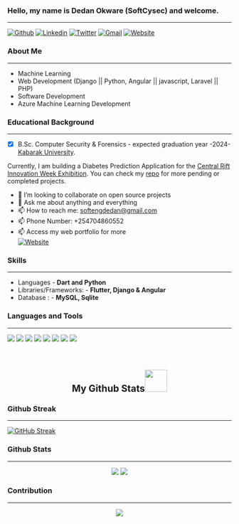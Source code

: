 ### Hello, my name is Dedan Okware (SoftCysec) and welcome.
----------------------------------------------------------------------------------------------------------------------------
[![Github](https://img.shields.io/badge/-Github-000?style=flat&logo=Github&logoColor=white)](https://github.com/SoftCysec)
[![Linkedin](https://img.shields.io/badge/-LinkedIn-blue?style=flat&logo=Linkedin&logoColor=white)](https://www.linkedin.com/in/softcysec-dedan-okware/)
[![Twitter](https://img.shields.io/badge/-Twitter-1ca0f1?style=flat-square&labelColor=1ca0f1&logo=twitter&logoColor=white&link=https://twitter.com/Dedan_O_Okware)](https://twitter.com/Dedan_O_Okware)
[![Gmail](https://img.shields.io/badge/-Gmail-c14438?style=flat&logo=Gmail&logoColor=white)](mailto:softengdedan@gmail.com)
[![Website](https://img.shields.io/website?down_color=blue&down_message=offline&style=plastic&up_color=lightgreen&up_message=portfolio&url=https%3A%2F%2Fdedan-okware.netlify.app%2F)](https://dedan-okware.netlify.app/)
### About Me
----------------------------------------------------------------------------------------------------------------------------
- Machine Learning
- Web Development (Django || Python, Angular || javascript, Laravel || PHP)
- Software Development
- Azure Machine Learning Development

### Educational Background
----------------------------------------------------------------------------------------------------------------------------
- [x] B.Sc. Computer Security & Forensics - expected graduation year -2024- [Kabarak University](https://www.kabarak.ac.ke/).

Currently, I am building a Diabetes Prediction Application for the [Central Rift Innovation Week Exhibition](https://kabarak.ac.ke/innovation-week). You can check my [repo](https://github.com/SoftCysec?tab=repositories) for more pending or completed projects.



<!-- - 🔭 I’m currently working on an Prediction software Project (With Django) 
- 🌱 Still learning Dart/Flutter -->
- 👯 I’m looking to collaborate on open source projects
- 💬 Ask me about anything and everything
- 📫 How to reach me: softengdedan@gmail.com
- 📫 Phone Number: +254704860552
- 📫 Access my web portfolio for more <br />
[![Website](https://img.shields.io/website?down_color=blue&down_message=offline&style=for-the-badge&up_color=lightgreen&up_message=portfolio&url=https%3A%2F%2Fdedan-okware.netlify.app%2F)](https://dedan-okware.netlify.app/)
### Skills ###
----------------------------------------------------------------------------------------------------------------------------
- Languages - **Dart and Python**
- Libraries/Frameworks: - **Flutter, Django & Angular**
- Database : - **MySQL, Sqlite**

### Languages and Tools
----------------------------------------------------------------------------------------------------------------------------
<p align="left">
<img src="https://img.shields.io/badge/-HTML5-E34F26?style=flat-square&logo=html5&logoColor=white"/>
<img src="https://img.shields.io/badge/-CSS-blue?style=flat-square&logo=CSS&logoColor=white"/>
<img src="https://img.shields.io/badge/-Python-black?style=flat-square&logo=Python"/>
<img src="https://img.shields.io/badge/-Django-black?style=flat-square&logo=Django"/>
<img src="https://img.shields.io/badge/-Dart-black?style=flat-square&logo=Dart" />
<img src="https://img.shields.io/badge/-PHP-black?style=flat-square&logo=PHP" />
<img src="https://img.shields.io/badge/-Flutter-black?style=flat-square&logo=Flutter" />
<img src="https://img.shields.io/badge/-MySQL-black?style=flat-square&logo=mysql"/>
</p><br />

<h2 align="center">
  My Github Stats<img src="https://media.giphy.com/media/VgCDAzcKvsR6OM0uWg/giphy.gif" width="50">
</h2>

### Github Streak
----------------------------------------------------------------------------------------------------------------------------
[![GitHub Streak](https://github-readme-streak-stats.herokuapp.com/?user=SoftCysec)](https://github.com/SoftCysec)

### Github Stats
----------------------------------------------------------------------------------------------------------------------------
<p align = "center">
  <img  src = "https://github-readme-stats.vercel.app/api?username=SoftCysec&show_icons=true&theme=radical&line_height=27">
  <img src = "https://github-readme-stats.vercel.app/api/top-langs/?username=SoftCysec&hide=javascript,html,css,scss,pythonless&theme=radical">
</p>

### Contribution
----------------------------------------------------------------------------------------------------------------------------
<p align="center">
<img src = "https://activity-graph.herokuapp.com/graph?username=SoftCysec&theme=redical"  />
</p>

